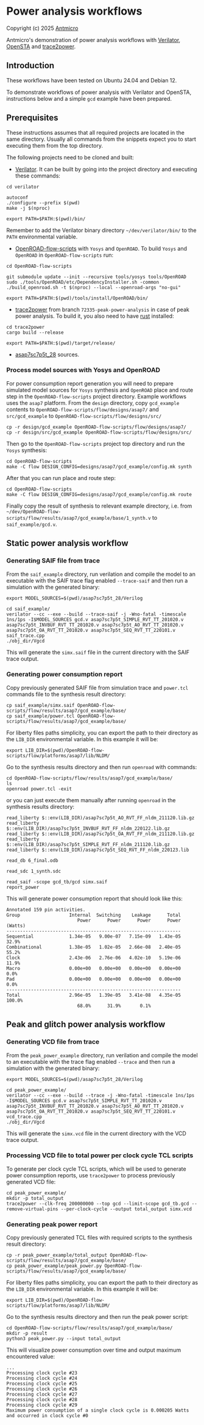 # Power analysis workflows

Copyright (c) 2025 [Antmicro](https://www.antmicro.com)

Antmicro's demonstration of power analysis workflows with [Verilator](https://github.com/verilator/verilator), [OpenSTA](https://github.com/The-OpenROAD-Project/OpenSTA) and [trace2power](https://github.com/antmicro/trace2power).

## Introduction

These workflows have been tested on Ubuntu 24.04 and Debian 12.

To demonstrate workflows of power analysis with Verilator and OpenSTA, instructions below and a simple `gcd` example have been prepared.

## Prerequisites

These instructions assumes that all required projects are located in the same directory. Usually all commands from the snippets expect you to start executing them from the top directory.

The following projects need to be cloned and built:

- [Verilator](https://github.com/verilator/verilator). It can be built by going into the project directory and executing these commands:

<!-- name="build-verilator" -->
```
cd verilator

autoconf
./configure --prefix $(pwd)
make -j $(nproc)

export PATH=$PATH:$(pwd)/bin/
```

Remember to add the Verilator binary directory `~/dev/verilator/bin/` to the `PATH` environmental variable.

- [OpenROAD-flow-scripts](https://github.com/The-OpenROAD-Project/OpenROAD-flow-scripts) with `Yosys` and `OpenROAD`. To build `Yosys` and `OpenROAD` in `OpenROAD-flow-scripts` run:

<!-- name="build-openroad" -->
```
cd OpenROAD-flow-scripts

git submodule update --init --recursive tools/yosys tools/OpenROAD
sudo ./tools/OpenROAD/etc/DependencyInstaller.sh -common
./build_openroad.sh -t $(nproc) --local --openroad-args "no-gui"

export PATH=$PATH:$(pwd)/tools/install/OpenROAD/bin/
```

- [trace2power](https://github.com/antmicro/trace2power/tree/72335-peak-power-analysis) from branch `72335-peak-power-analysis` in case of peak power analysis. To build it, you also need to have [rust](https://www.rust-lang.org/) installed:

<!-- name="build-trace-to-power" -->
```
cd trace2power
cargo build --release

export PATH=$PATH:$(pwd)/target/release/
```

- [asap7sc7p5t_28](https://github.com/The-OpenROAD-Project/asap7sc7p5t_28) sources.

### Process model sources with Yosys and OpenROAD

For power consumption report generation you will need to prepare simulated model sources for `Yosys` synthesis and `OpenROAD` place and route step in the `OpenROAD-flow-scripts` project directory. Example workflows uses the `asap7` platform. From the `design` directory, copy `gcd_example` contents to `OpenROAD-flow-scripts/flow/designs/asap7/` and `src/gcd_example` to `OpenROAD-flow-scripts/flow/designs/src/`

<!-- name="copy-model-sources" -->
```
cp -r design/gcd_example OpenROAD-flow-scripts/flow/designs/asap7/
cp -r design/src/gcd_example OpenROAD-flow-scripts/flow/designs/src/
```

Then go to the `OpenROAD-flow-scripts` project top directory and run the `Yosys` synthesis:

<!-- name="run-yosys-synthesis" -->
```
cd OpenROAD-flow-scripts
make -C flow DESIGN_CONFIG=designs/asap7/gcd_example/config.mk synth
```

After that you can run place and route step:

<!-- name="run-place-and-route" -->
```
cd OpenROAD-flow-scripts
make -C flow DESIGN_CONFIG=designs/asap7/gcd_example/config.mk route
```

Finally copy the result of synthesis to relevant example directory, i.e. from `~/dev/OpenROAD-flow-scripts/flow/results/asap7/gcd_example/base/1_synth.v` to `saif_example/gcd.v`.

## Static power analysis workflow

### Generating SAIF file from trace

From the `saif_example` directory, run verilation and compile the model to an executable with the SAIF trace flag enabled `--trace-saif` and then run a simulation with the generated binary:

<!-- name="generate-saif-file" -->
```
export MODEL_SOURCES=$(pwd)/asap7sc7p5t_28/Verilog

cd saif_example/
verilator --cc --exe --build --trace-saif -j -Wno-fatal -timescale 1ns/1ps -I$MODEL_SOURCES gcd.v asap7sc7p5t_SIMPLE_RVT_TT_201020.v asap7sc7p5t_INVBUF_RVT_TT_201020.v asap7sc7p5t_AO_RVT_TT_201020.v asap7sc7p5t_OA_RVT_TT_201020.v asap7sc7p5t_SEQ_RVT_TT_220101.v saif_trace.cpp
./obj_dir/Vgcd
```

This will generate the `simx.saif` file in the current directory with the SAIF trace output.

### Generating power consumption report

Copy previously generated SAIF file from simulation trace and `power.tcl` commands file to the synthesis result directory:

<!-- name="copy-required-artifacts" -->
```
cp saif_example/simx.saif OpenROAD-flow-scripts/flow/results/asap7/gcd_example/base/
cp saif_example/power.tcl OpenROAD-flow-scripts/flow/results/asap7/gcd_example/base/
```

For liberty files paths simplicity, you can export the path to their directory as the `LIB_DIR` environmental variable. In this example it will be:

<!-- name="export-liberty-path" -->
```
export LIB_DIR=$(pwd)/OpenROAD-flow-scripts/flow/platforms/asap7/lib/NLDM/
```

Go to the synthesis results directory and then run `openroad` with commands:

<!-- name="execute-openroad-commands" -->
```
cd OpenROAD-flow-scripts/flow/results/asap7/gcd_example/base/
ls
openroad power.tcl -exit
```

or you can just execute them manually after running `openroad` in the synthesis results directory:

```
read_liberty $::env(LIB_DIR)/asap7sc7p5t_AO_RVT_FF_nldm_211120.lib.gz
read_liberty $::env(LIB_DIR)/asap7sc7p5t_INVBUF_RVT_FF_nldm_220122.lib.gz
read_liberty $::env(LIB_DIR)/asap7sc7p5t_OA_RVT_FF_nldm_211120.lib.gz
read_liberty $::env(LIB_DIR)/asap7sc7p5t_SIMPLE_RVT_FF_nldm_211120.lib.gz
read_liberty $::env(LIB_DIR)/asap7sc7p5t_SEQ_RVT_FF_nldm_220123.lib

read_db 6_final.odb

read_sdc 1_synth.sdc

read_saif -scope gcd_tb/gcd simx.saif
report_power
```

This will generate power consumption report that should look like this:

```
Annotated 159 pin activities.
Group                  Internal  Switching    Leakage      Total
                          Power      Power      Power      Power (Watts)
----------------------------------------------------------------
Sequential             1.34e-05   9.00e-07   7.15e-09   1.43e-05  32.9%
Combinational          1.38e-05   1.02e-05   2.66e-08   2.40e-05  55.2%
Clock                  2.43e-06   2.76e-06   4.02e-10   5.19e-06  11.9%
Macro                  0.00e+00   0.00e+00   0.00e+00   0.00e+00   0.0%
Pad                    0.00e+00   0.00e+00   0.00e+00   0.00e+00   0.0%
----------------------------------------------------------------
Total                  2.96e-05   1.39e-05   3.41e-08   4.35e-05 100.0%
                          68.0%      31.9%       0.1%
```

## Peak and glitch power analysis workflow

### Generating VCD file from trace

From the `peak_power_example` directory, run verilation and compile the model to an executable with the trace flag enabled `--trace` and then run a simulation with the generated binary:

<!-- name="generate-vcd-file" -->
```
export MODEL_SOURCES=$(pwd)/asap7sc7p5t_28/Verilog

cd peak_power_example/
verilator --cc --exe --build --trace -j -Wno-fatal -timescale 1ns/1ps -I$MODEL_SOURCES gcd.v asap7sc7p5t_SIMPLE_RVT_TT_201020.v asap7sc7p5t_INVBUF_RVT_TT_201020.v asap7sc7p5t_AO_RVT_TT_201020.v asap7sc7p5t_OA_RVT_TT_201020.v asap7sc7p5t_SEQ_RVT_TT_220101.v vcd_trace.cpp
./obj_dir/Vgcd
```

This will generate the `simx.vcd` file in the current directory with the VCD trace output.

### Processing VCD file to total power per clock cycle TCL scripts

To generate per clock cycle TCL scripts, which will be used to generate power consumption reports, use `trace2power` to process previously generated VCD file:

<!-- name="process-total-vcd-output" -->
```
cd peak_power_example/
mkdir -p total_output
trace2power --clk-freq 200000000 --top gcd --limit-scope gcd_tb.gcd --remove-virtual-pins --per-clock-cycle --output total_output simx.vcd
```

### Generating peak power report

Copy previously generated TCL files with required scripts to the synthesis result directory:

<!-- name="copy-required-peak-power-artifacts" -->
```
cp -r peak_power_example/total_output OpenROAD-flow-scripts/flow/results/asap7/gcd_example/base/
cp peak_power_example/peak_power.py OpenROAD-flow-scripts/flow/results/asap7/gcd_example/base/
```

For liberty files paths simplicity, you can export the path to their directory as the `LIB_DIR` environmental variable. In this example it will be:

<!-- name="export-liberty-path" -->
```
export LIB_DIR=$(pwd)/OpenROAD-flow-scripts/flow/platforms/asap7/lib/NLDM/
```

Go to the synthesis results directory and then run the peak power script:

<!-- name="execute-peak-power-script" -->
```
cd OpenROAD-flow-scripts/flow/results/asap7/gcd_example/base/
mkdir -p result
python3 peak_power.py --input total_output
```

This will visualize power consumption over time and output maximum encountered value:

```
...
Processing clock cycle #23
Processing clock cycle #24
Processing clock cycle #25
Processing clock cycle #26
Processing clock cycle #27
Processing clock cycle #28
Processing clock cycle #29
Maximum power consumption of a single clock cycle is 0.000205 Watts and occurred in clock cycle #0
```